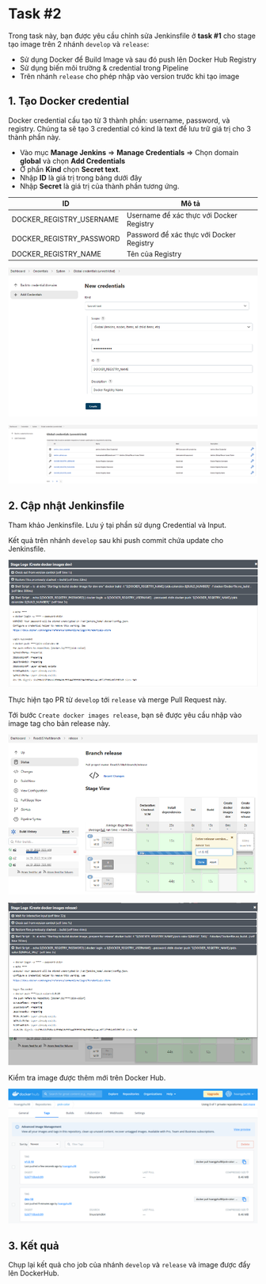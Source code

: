   
# Task #2  

Trong task này, bạn được yêu cầu chỉnh sửa Jenkinsfile ở **task #1** cho stage tạo image trên 2 nhánh `develop` và `release`:
- Sử dụng Docker để Build Image và sau đó push lên Docker Hub Registry
- Sử dụng biến môi trường & credential trong Pipeline
- Trên nhánh `release` cho phép nhập vào version trước khi tạo image

## 1. Tạo Docker credential

Docker credential cấu tạo từ 3 thành phần: username, password, và registry. Chúng ta sẽ tạo 3 credential có kind là text để lưu trữ giá trị cho 3 thành phần này.
- Vào mục **Manage Jenkins** => **Manage Credentials** =>  Chọn domain **global** và chọn **Add Credentials**  
- Ở phần **Kind** chọn **Secret text**.
- Nhập **ID** là giá trị trong bảng dưới đây
- Nhập **Secret** là giá trị của thành phần tương ứng.

| ID | Mô tả  |
|--|--|
| DOCKER_REGISTRY_USERNAME | Username để xác thực với Docker Registry |
| DOCKER_REGISTRY_PASSWORD| Password để xác thực với Docker Registry |
| DOCKER_REGISTRY_NAME| Tên của Registry |

![Cred Docker](../images/cred_docker_name.png)

![Cred Docker](../images/cred_result.png)

## 2. Cập nhật Jenkinsfile

Tham khảo Jenkinsfile. Lưu ý tại phần sử dụng Credential và Input.

Kết quả trên nhánh `develop` sau khi push commit chứa update cho Jenkinsfile.

![Develop Result](../images/dev_2_result.png)

Thực hiện tạo PR từ `develop` tới `release` và merge Pull Request này.


Tới bước `Create docker images release`, bạn sẽ được yêu cầu nhập vào image tag cho bản release này.

![Release Result](../images/release_2_enter.png)

![Release Result](../images/release_2_result.png)

Kiểm tra image được thêm mới trên Docker Hub.

![Release Result](../images/docker_image.png)

## 3. Kết quả

Chụp lại kết quả cho job của nhánh `develop` và `release` và image được đẩy lên DockerHub.